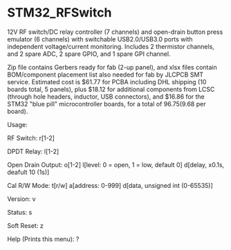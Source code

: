 # STM32_RFSwitch
12V RF switch/DC relay controller (7 channels) and open-drain button press emulator (6 channels) with switchable USB2.0/USB3.0 ports with independent voltage/current monitoring. Includes 2 thermistor channels, and 2 spare ADC, 2 spare GPIO, and 1 spare GPI channel.

Zip file contains Gerbers ready for fab (2-up panel), and xlsx files contain BOM/component placement list also needed for fab by JLCPCB SMT service. Estimated cost is $61.77 for PCBA including DHL shipping (10 boards total, 5 panels), plus $18.12 for additional components from LCSC (through hole headers, inductor, USB connectors), and $16.86 for the STM32 "blue pill" microcontroller boards, for a total of $96.75 ($9.68 per board).

Usage:

RF Switch: r[1-2]

DPDT Relay: l[1-2]

Open Drain Output: o[1-2] l[level: 0 = open, 1 = low, default 0] d[delay, x0.1s, deafult 10 (1s)]

Cal R/W Mode: t[r/w] a[address: 0-999] d[data, unsigned int (0-65535)]

Version: v

Status: s

Soft Reset: z

Help (Prints this menu): ?
